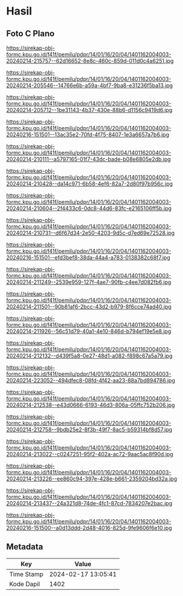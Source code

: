 # Hasil

## Foto C Plano

https://sirekap-obj-formc.kpu.go.id/f41f/pemilu/pdpr/14/01/16/20/04/1401162004003-20240214-215757--62d16652-8e8c-460c-859d-011d0c4a6251.jpg

https://sirekap-obj-formc.kpu.go.id/f41f/pemilu/pdpr/14/01/16/20/04/1401162004003-20240214-205546--14766e6b-a59a-4bf7-9ba8-e31236f5ba13.jpg

https://sirekap-obj-formc.kpu.go.id/f41f/pemilu/pdpr/14/01/16/20/04/1401162004003-20240214-205712--1be31143-4b37-430e-88b6-d1156c9419d6.jpg

https://sirekap-obj-formc.kpu.go.id/f41f/pemilu/pdpr/14/01/16/20/04/1401162004003-20240216-151501--13ac35e2-70fd-4f75-8407-1e3a6657a7b6.jpg

https://sirekap-obj-formc.kpu.go.id/f41f/pemilu/pdpr/14/01/16/20/04/1401162004003-20240214-210111--a5797165-01f7-43dc-bade-b08e6805e2db.jpg

https://sirekap-obj-formc.kpu.go.id/f41f/pemilu/pdpr/14/01/16/20/04/1401162004003-20240214-210428--da14c971-6b58-4ef6-82a7-2d80f97b956c.jpg

https://sirekap-obj-formc.kpu.go.id/f41f/pemilu/pdpr/14/01/16/20/04/1401162004003-20240214-210604--2f4433c6-0dc8-44d6-83fc-e2165106ff5b.jpg

https://sirekap-obj-formc.kpu.go.id/f41f/pemilu/pdpr/14/01/16/20/04/1401162004003-20240214-210731--d6f67d34-2e50-4203-9d5c-d7ed69e72528.jpg

https://sirekap-obj-formc.kpu.go.id/f41f/pemilu/pdpr/14/01/16/20/04/1401162004003-20240216-151501--efd3bef8-38da-44a4-a783-0138382c68f7.jpg

https://sirekap-obj-formc.kpu.go.id/f41f/pemilu/pdpr/14/01/16/20/04/1401162004003-20240214-211249--2539e959-127f-4ae7-90fb-c4ee7d082fb6.jpg

https://sirekap-obj-formc.kpu.go.id/f41f/pemilu/pdpr/14/01/16/20/04/1401162004003-20240214-211501--90b81af6-2bcc-43d2-b979-8f6cce74ad40.jpg

https://sirekap-obj-formc.kpu.go.id/f41f/pemilu/pdpr/14/01/16/20/04/1401162004003-20240214-211926--56c51d79-40a1-4e10-846d-b794ef19e5e8.jpg

https://sirekap-obj-formc.kpu.go.id/f41f/pemilu/pdpr/14/01/16/20/04/1401162004003-20240214-212132--d439f5a8-0e27-48d1-a082-f898c67a5a79.jpg

https://sirekap-obj-formc.kpu.go.id/f41f/pemilu/pdpr/14/01/16/20/04/1401162004003-20240214-223052--494dfec8-08fd-4f42-aa23-88a7bd894786.jpg

https://sirekap-obj-formc.kpu.go.id/f41f/pemilu/pdpr/14/01/16/20/04/1401162004003-20240214-212538--e43d0666-6193-46d3-806a-05ffc752b206.jpg

https://sirekap-obj-formc.kpu.go.id/f41f/pemilu/pdpr/14/01/16/20/04/1401162004003-20240214-212758--9bdb25e2-8f3b-49f7-8ac5-b59314bf8d57.jpg

https://sirekap-obj-formc.kpu.go.id/f41f/pemilu/pdpr/14/01/16/20/04/1401162004003-20240214-213022--c0247251-95f2-402a-ac72-9aac5ac8f90d.jpg

https://sirekap-obj-formc.kpu.go.id/f41f/pemilu/pdpr/14/01/16/20/04/1401162004003-20240214-213226--ee860c94-397e-428e-b661-2359204bd32a.jpg

https://sirekap-obj-formc.kpu.go.id/f41f/pemilu/pdpr/14/01/16/20/04/1401162004003-20240214-213437--24a321d8-74de-4fc1-87cd-7834207e2bac.jpg

https://sirekap-obj-formc.kpu.go.id/f41f/pemilu/pdpr/14/01/16/20/04/1401162004003-20240216-151500--a0d13ddd-2d48-4016-825d-9fe9606f6e10.jpg


## Metadata

| Key        | Value               |
| ---------- | ------------------- |
| Time Stamp | 2024-02-17 13:05:41 |
| Kode Dapil | 1402                |




